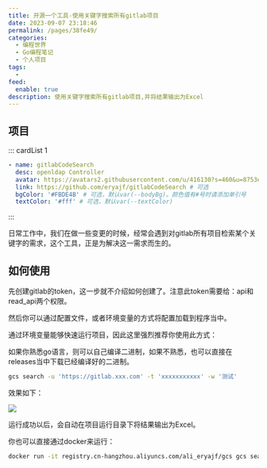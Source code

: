 ```yaml
---
title: 开源一个工具-使用关键字搜索所有gitlab项目
date: 2023-09-07 23:18:46
permalink: /pages/38fe49/
categories:
  - 编程世界
  - Go编程笔记
  - 个人项目
tags:
  -
feed:
  enable: true
description: 使用关键字搜索所有gitlab项目,并将结果输出为Excel
---
```


## 项目

::: cardList 1
```yaml
- name: gitlabCodeSearch
  desc: openldap Controller
  avatar: https://avatars2.githubusercontent.com/u/416130?s=460&u=8753e86600e300a9811cdc539aa158deec2e2724&v=4 # 可选
  link: https://github.com/eryajf/gitlabCodeSearch # 可选
  bgColor: '#FBDE4B' # 可选，默认var(--bodyBg)。颜色值有#号时请添加单引号
  textColor: '#fff' # 可选，默认var(--textColor)
```
:::


日常工作中，我们在做一些变更的时候，经常会遇到对gitlab所有项目检索某个关键字的需求，这个工具，正是为解决这一需求而生的。

## 如何使用

先创建gitlab的token，这一步就不介绍如何创建了。注意此token需要给：api和read_api两个权限。

然后你可以通过配置文件，或者环境变量的方式将配置加载到程序当中。

通过环境变量能够快速运行项目，因此这里强烈推荐你使用此方式：

如果你熟悉go语言，则可以自己编译二进制，如果不熟悉，也可以直接在releases当中下载已经编译好的二进制。

```sh
gcs search -u 'https://gitlab.xxx.com' -t 'xxxxxxxxxxx' -w '测试'
```

效果如下：

![](https://cdn.staticaly.com/gh/eryajf/tu/main/img/image_20230902_000537.png)


运行成功以后，会自动在项目运行目录下将结果输出为Excel。

你也可以直接通过docker来运行：

```sh
docker run -it registry.cn-hangzhou.aliyuncs.com/ali_eryajf/gcs gcs search -u 'https://gitlab.xxx.com' -t 'xxxxxxxxxxx' -w '测试'
```
